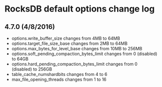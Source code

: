 # RocksDB default options change log
## 4.7.0 (4/8/2016)
* options.write_buffer_size changes from 4MB to 64MB
* options.target_file_size_base changes from 2MB to 64MB
* options.max_bytes_for_level_base changes from 10MB to 256MB
* options.soft_pending_compaction_bytes_limit changes from 0 (disabled) to 64GB
* options.hard_pending_compaction_bytes_limit changes from 0 (disabled) to 256GB
* table_cache_numshardbits changes from 4 to 6
* max_file_opening_threads changes from 1 to 16 
